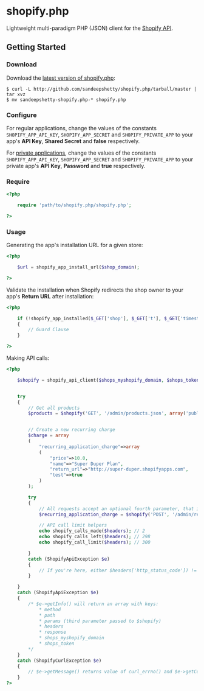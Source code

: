 # shopify.php

Lightweight multi-paradigm PHP (JSON) client for the [Shopify API](http://api.shopify.com/).


## Getting Started

### Download
Download the [latest version of shopify.php](https://github.com/sandeepshetty/shopify.php/archives/master):

```shell
$ curl -L http://github.com/sandeepshetty/shopify.php/tarball/master | tar xvz
$ mv sandeepshetty-shopify.php-* shopify.php
```

### Configure
For regular applications, change the values of the constants `SHOPIFY_APP_API_KEY`, `SHOPIFY_APP_SECRET` and `SHOPIFY_PRIVATE_APP` to your app's **API Key**, **Shared Secret** and **false** respectively.

For [private applications](http://wiki.shopify.com/Private_applications), change the values of the constants `SHOPIFY_APP_API_KEY`, `SHOPIFY_APP_SECRET` and `SHOPIFY_PRIVATE_APP` to your private app's **API Key**, **Password** and **true** respectively.

### Require

```php
<?php

	require 'path/to/shopify.php/shopify.php';

?>
```

### Usage
Generating the app's installation URL for a given store:

```php
<?php

	$url = shopify_app_install_url($shop_domain);

?>
```

Validate the installation when Shopify redirects the shop owner to your app's **Return URL** after installation:

```php
<?php

	if (!shopify_app_installed($_GET['shop'], $_GET['t'], $_GET['timestamp'], $_GET['signature']))
	{
		// Guard Clause
	}

?>
```

Making API calls:

```php
<?php

	$shopify = shopify_api_client($shops_myshopify_domain, $shops_token);


	try
	{
		// Get all products
		$products = $shopify('GET', '/admin/products.json', array('published_status'=>'published'));


		// Create a new recurring charge
		$charge = array
		(
			"recurring_application_charge"=>array
			(
				"price"=>10.0,
				"name"=>"Super Duper Plan",
				"return_url"=>"http://super-duper.shopifyapps.com",
				"test"=>true
			)
		);

		try
		{
			// All requests accept an optional fourth parameter, that is populated with the response headers.
			$recurring_application_charge = $shopify('POST', '/admin/recurring_application_charges.json', $charge, $headers);

			// API call limit helpers
			echo shopify_calls_made($headers); // 2
			echo shopify_calls_left($headers); // 298
			echo shopify_call_limit($headers); // 300

		}
		catch (ShopifyApiException $e)
		{
			// If you're here, either $headers['http_status_code']) != 201 or isset($response['errors'])
		}

	}
	catch (ShopifyApiException $e)
	{
		/* $e->getInfo() will return an array with keys:
			* method
			* path
			* params (third parameter passed to $shopify)
			* headers
			* response
			* shops_myshopify_domain
			* shops_token
		*/
	}
	catch (ShopifyCurlException $e)
	{
		// $e->getMessage() returns value of curl_errno() and $e->getCode() returns value of curl_ error()
	}
?>
```
